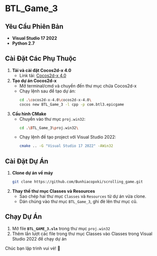 # BTL_Game_3

## Yêu Cầu Phiên Bản
- **Visual Studio 17 2022**
- **Python 2.7**

## Cài Đặt Các Phụ Thuộc
1. **Tải và cài đặt Cocos2d-x 4.0**
   - Link tải: [Cocos2d-x 4.0](https://www.cocos.com/en/cocos2dx-download)
2. **Tạo dự án Cocos2d-x**
   - Mở terminal/cmd và chuyển đến thư mục chứa Cocos2d-x
   - Chạy lệnh sau để tạo dự án:
     ```sh
     cd .\cocos2d-x-4.0\cocos2d-x-4.0\
     cocos new BTL_Game_3 -l cpp -p com.btl3.epicgame
     ```
3. **Cấu hình CMake**
   - Chuyển vào thư mục `proj.win32`:
     ```sh
     cd .\BTL_Game_3\proj.win32\
     ```
   - Chạy lệnh để tạo project với Visual Studio 2022:
     ```sh
     cmake .. -G "Visual Studio 17 2022" -AWin32
     ```

## Cài Đặt Dự Án
1. **Clone dự án về máy**
   ```sh
   git clone https://github.com/Bunhiacopxki/scrolling_game.git
   ```
2. **Thay thế thư mục Classes và Resources**
   - Sao chép hai thư mục `Classes` và `Resources` từ dự án vừa clone.
   - Dán chúng vào thư mục `BTL_Game_3`, ghi đè lên thư mục cũ.

## Chạy Dự Án
1. Mở file **`BTL_GAME_3.sln`** trong thư mục `proj.win32`
2. Thêm lần lượt các file trong thư mục Classes vào Classes trong Visual Studio 2022 để chạy dự án

Chúc bạn lập trình vui vẻ! 🚀
